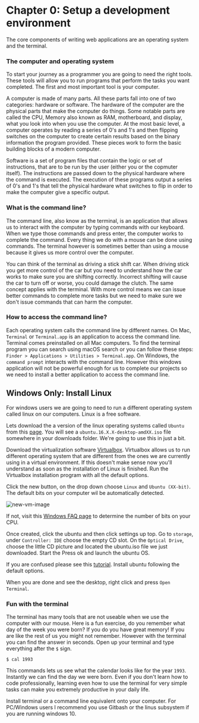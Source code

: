# Chapter 0: Setup a development environment
The core components of writing web applications are an operating system and the terminal.

### The computer and operating system
To start your journey as a programmer you are going to need the right tools. These tools will allow you to run programs that perform the tasks you want completed. The first and most important tool is your computer.

A computer is made of many parts. All these parts fall into one of two categories: hardware or software. The hardware of the computer are the physical parts that make the computer do things. Some notable parts are called the CPU, Memory also known as RAM, motherboard, and display, what you look into when you use the computer. At the most basic level, a computer operates by reading a series of 0's and 1's and then flipping switches on the computer to create certain results based on the binary information the program provided. These pieces work to form the basic building blocks of a modern computer.

Software is a set of program files that contain the logic or set of instructions, that are to be run by the user (either you or the copmuter itself). The instructions are passed down to the physical hardware where the command is executed. The execution of these programs output a series of 0's and 1's that tell the physical hardware what switches to flip in order to make the computer give a specific output. 

### What is the command line?
The command line, also know as the terminal, is an application that allows us to interact with the computer by typing commands with our keyboard. When we type those commands and press enter, the computer works to complete the command. Every thing we do with a mouse can be done using commands. The terminal however is sometimes better than using a mouse because it gives us more control over the computer.

You can think of the terminal as driving a stick shift car. When driving stick you get more control of the car but you need to understand how the car works to make sure you are shifting correctly. Incorrect shifting will cause the car to turn off or worse, you could damage the clutch. The same concept applies with the terminal. With more control means we can issue better commands to complete more tasks but we need to make sure we don't issue commands that can harm the computer. 
 
### How to access the command line?
Each operating system calls the command line by different names. On Mac, `Terminal` or `Terminal.app` is an application to access the command line. Terminal comes preinstalled on all Mac computers. To find the terminal program you can search using macOS search or you can follow these steps: `Finder > Applications > Utilities > Terminal.app`. On Windows, the `command prompt` interacts with the command line. However this windows application will not be powerful enough for us to complete our projects so we need to install a better application to access the command line.

## Windows Only: Install Linux
For windows users we are going to need to run a different operating system called linux on our computers. Linux is a free software. 

Lets download the a version of the linux operating systems called `Ubuntu` from this [page](https://www.ubuntu.com/downloads/desktop). You will see a `ubuntu.16.X.X-desktop-amdXX.iso` file somewhere in your downloads folder. We're going to use this in just a bit.



  
Download the virtualization software [Virtualbox](https://virtualbox.org/wiki/Downloads). Virtualbox allows us to run different operating system that are different from the ones we are currently using in a virtual environment. If this doesn't make sense now you'll understand as soon as the installation of Linux is finished. Run the Virtualbox installation program with all the default options. 


Click the new button, on the drop down choose `Linux` and `Ubuntu (XX-bit)`. The default bits on your computer wil be automatically detected. 

![new-vm-image](https://cdn.rawgit.com/nodox/fsbc-images/feat-dev/ultimate.png)



If not, visit this [Windows FAQ page](https://support.microsoft.com/en-us/help/15056/windows-7-32-64-bit-faq) to determine the number of bits on your CPU. 


Once created, click the ubuntu and then click settings up top. Go to `storage`, under `Controller: IDE` choose the empty CD slot. On the `Optical Drive`, choose the little CD picture and located the ubuntu.iso file we just downloaded. Start the Press ok and launch the ubuntu OS.


If you are confused please see this [tutorial](https://askubuntu.com/questions/710608/how-do-i-install-ubuntu-on-virtualbox-on-mac-os-x-el-capitan). Install ubuntu following the default options. 


When you are done and see the desktop, right click and press `Open Terminal`.

### Fun with the terminal
The terminal has many tools that are not useable when we use the computer with our mouse. Here is a fun exercise, do you remember what day of the week you were born? If you do you have great memory! If you are like the rest of us you might not remember. However with the terminal you can find the answer in seconds. Open up your terminal and type everything after the `$` sign.

```
$ cal 1993
```

This commands lets us see what the calendar looks like for the year `1993`. Instantly we can find the day we were born. Even if you don't learn how to code professionally, learning even how to use the terminal for very simple tasks can make you extremely productive in your daily life. 

Install terminal or a command line equivalent onto your computer. For PC/Windows users I recommend you use Gitbash or the linus subsystem if you are running windows 10.








